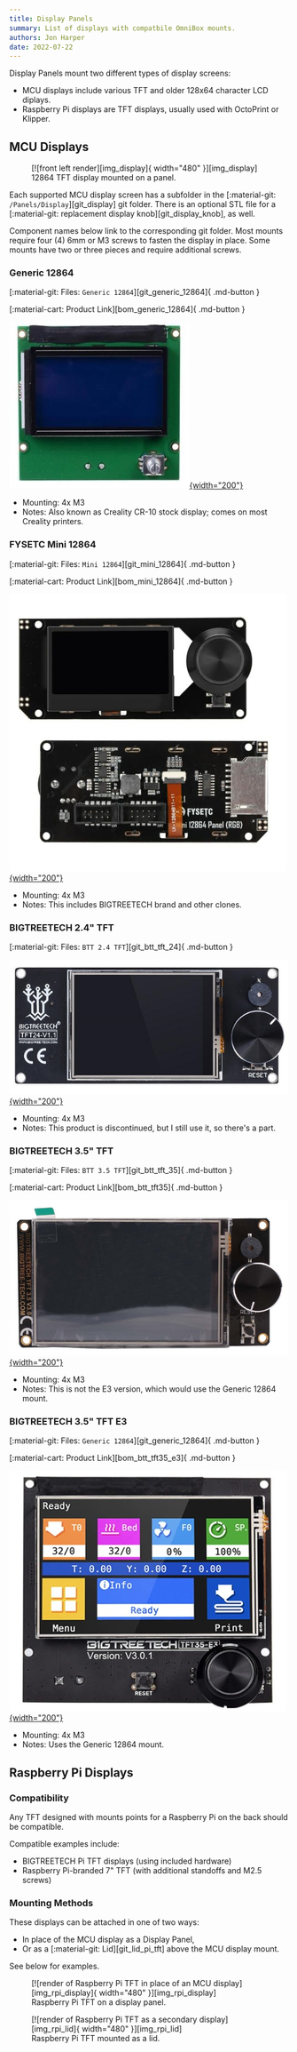 ```yaml
---
title: Display Panels
summary: List of displays with compatbile OmniBox mounts.
authors: Jon Harper
date: 2022-07-22
---
```


Display Panels mount two different types of display screens:

- MCU displays include various TFT and older 128x64 character LCD diplays.
- Raspberry Pi displays are TFT displays, usually used with OctoPrint or Klipper.

## MCU Displays

<figure markdown>
  [![front left render][img_display]{ width="480" }][img_display]
  <figcaption>12864 TFT display mounted on a panel.</figcaption>
</figure>

Each supported MCU display screen has a subfolder in the [:material-git: `/Panels/Display`][git_display] git folder. There is an optional STL file for a [:material-git: replacement display knob][git_display_knob], as well.

Component names below link to the corresponding git folder. Most mounts require four (4) 6mm or M3 screws to fasten the display in place. Some mounts have two or three pieces and require additional screws.

<!-- Template
[:material-git: Files: ][git_]{ .md-button }

[:material-cart: Product Link][bom_]{ .md-button }

[![product picture][img_]{width="200"}][img_]
 -->
### Generic 12864

[:material-git: Files: `Generic 12864`][git_generic_12864]{ .md-button }

[:material-cart: Product Link][bom_generic_12864]{ .md-button }

[![product picture][img_12864]{width="200"}][img_12864]

- Mounting: 4x M3
- Notes: Also known as Creality CR-10 stock display; comes on most Creality printers.

### FYSETC Mini 12864

[:material-git: Files: `Mini 12864`][git_mini_12864]{ .md-button }

[:material-cart: Product Link][bom_mini_12864]{ .md-button }

[![product picture][img_mini12864]{width="200"}][img_mini12864]

- Mounting: 4x M3
- Notes: This includes BIGTREETECH brand and other clones.

### BIGTREETECH 2.4" TFT

[:material-git: Files: `BTT 2.4 TFT`][git_btt_tft_24]{ .md-button }

[![product picture][img_btt_tft24]{width="200"}][img_btt_tft24]

- Mounting: 4x M3
- Notes: This product is discontinued, but I still use it, so there's a part.

### BIGTREETECH 3.5" TFT

[:material-git: Files: `BTT 3.5 TFT`][git_btt_tft_35]{ .md-button }

[:material-cart: Product Link][bom_btt_tft35]{ .md-button }

[![product picture][img_btt_tft35]{width="200"}][img_btt_tft35]

- Mounting: 4x M3
- Notes: This is not the E3 version, which would use the Generic 12864 mount. 

### BIGTREETECH 3.5" TFT E3

[:material-git: Files: `Generic 12864`][git_generic_12864]{ .md-button }

[:material-cart: Product Link][bom_btt_tft35_e3]{ .md-button }

[![product picture][img_btt_tft35_e3]{width="200"}][img_btt_tft35_e3]

- Mounting: 4x M3
- Notes: Uses the Generic 12864 mount.

<!-- ### BIGTREETECH 5.0

[:material-git: Files: ][git_btt_tft_50]{ .md-button }

[:material-cart: Product Link][bom_]{ .md-button }

[![product picture][img_]{width="200"}][img_]

- Mounting: 4x M3
- Notes: **Preliminary support** -->

## Raspberry Pi Displays

### Compatibility

Any TFT designed with mounts points for a Raspberry Pi on the back should be compatible.

Compatible examples include:

- BIGTREETECH Pi TFT displays (using included hardware)
- Raspberry Pi-branded 7" TFT (with additional standoffs and M2.5 screws)

### Mounting Methods

These displays can be attached in one of two ways:

- In place of the MCU display as a Display Panel,
- Or as a [:material-git: Lid][git_lid_pi_tft] above the MCU display mount.

See below for examples.

<figure markdown>
  [![render of Raspberry Pi TFT in place of an MCU display][img_rpi_display]{ width="480" }][img_rpi_display]
  <figcaption>Raspberry Pi TFT on a display panel.</figcaption>
</figure>


<figure markdown>
  [![render of Raspberry Pi TFT as a secondary display][img_rpi_lid]{ width="480" }][img_rpi_lid]
  <figcaption>Raspberry Pi TFT mounted as a lid.</figcaption>
</figure>

[img_display]: ../img/components/display.png
[img_rpi_display]: ../img/examples/rpi_display.png
[img_rpi_lid]: ../img/examples/rpi_lid.png
[img_btt_tft35_e3]: ../img/parts/btt_35tft_e3.jpg
[img_12864]: ../img/parts/classic_12864.jpg
[img_mini12864]: ../img/parts/mini12864.jpg
[img_btt_tft24]: ../img/parts/btt_tft_2.4.jpg
[img_btt_tft35]: ../img/parts/btt_tft_3.5.jpg